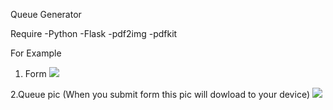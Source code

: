 Queue Generator

Require
-Python
-Flask
-pdf2img
-pdfkit

For Example

1. Form
<img src = 'https://cdn.discordapp.com/attachments/947542815511019590/972699125382512640/unknown.png' style ='width:100px,height:100px'></img>

2.Queue pic (When you submit form this pic will dowload to your device)
<img src = 'https://cdn.discordapp.com/attachments/947542815511019590/972698831307280454/queue.jpg'></img>

